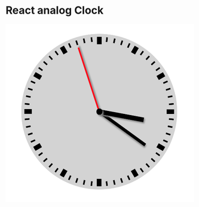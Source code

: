 # React analog Clock

![alt text](https://github.com/Sasicrastko/React-Analog-Clock/blob/master/images/react-analog-clock.png)
